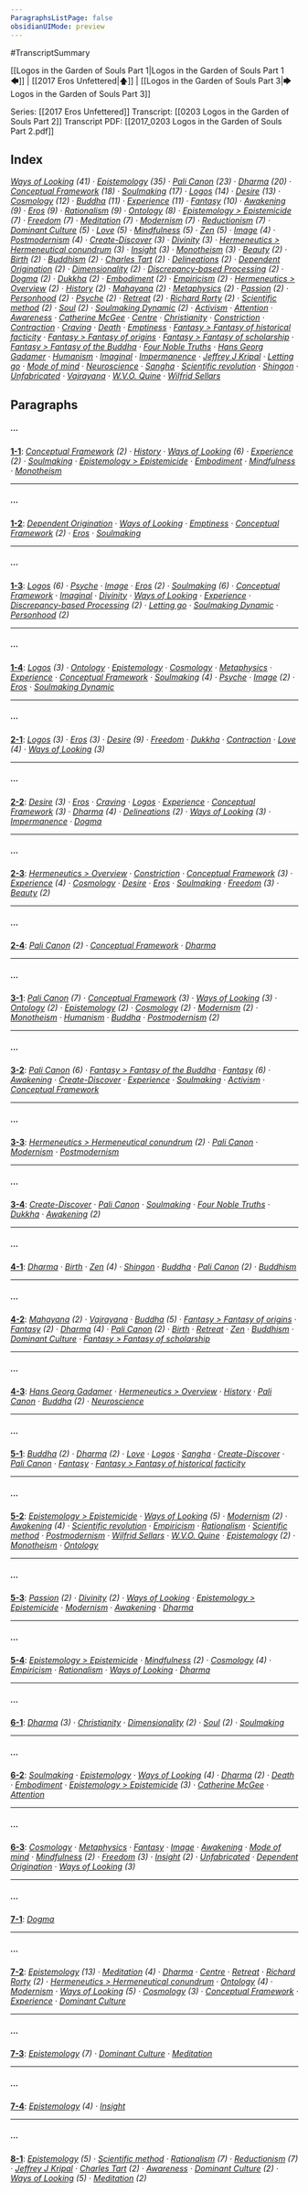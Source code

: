 ```yaml
---
ParagraphsListPage: false
obsidianUIMode: preview
---
```

#TranscriptSummary

[[Logos in the Garden of Souls Part 1|Logos in the Garden of Souls Part 1 🡄]] | [[2017 Eros Unfettered|🡅]] | [[Logos in the Garden of Souls Part 3|🡆 Logos in the Garden of Souls Part 3]]

Series: [[2017 Eros Unfettered]]
Transcript: [[0203 Logos in the Garden of Souls Part 2]]
Transcript PDF: [[2017_0203 Logos in the Garden of Souls Part 2.pdf]]

## Index
<span class="counts">_<a data-href="Ways of Looking" href="Ways+of+Looking" class="internal-link" target="_blank" rel="noopener">Ways of Looking</a> (41) · <a data-href="Epistemology" href="Epistemology" class="internal-link" target="_blank" rel="noopener">Epistemology</a> (35) · <a data-href="Pali Canon" href="Pali+Canon" class="internal-link" target="_blank" rel="noopener">Pali Canon</a> (23) · <a data-href="Dharma" href="Dharma" class="internal-link" target="_blank" rel="noopener">Dharma</a> (20) · <a data-href="Conceptual Framework" href="Conceptual+Framework" class="internal-link" target="_blank" rel="noopener">Conceptual Framework</a> (18) · <a data-href="Soulmaking" href="Soulmaking" class="internal-link" target="_blank" rel="noopener">Soulmaking</a> (17) · <a data-href="Logos" href="Logos" class="internal-link" target="_blank" rel="noopener">Logos</a> (14) · <a data-href="Desire" href="Desire" class="internal-link" target="_blank" rel="noopener">Desire</a> (13) · <a data-href="Cosmology" href="Cosmology" class="internal-link" target="_blank" rel="noopener">Cosmology</a> (12) · <a data-href="Buddha" href="Buddha" class="internal-link" target="_blank" rel="noopener">Buddha</a> (11) · <a data-href="Experience" href="Experience" class="internal-link" target="_blank" rel="noopener">Experience</a> (11) · <a data-href="Fantasy" href="Fantasy" class="internal-link" target="_blank" rel="noopener">Fantasy</a> (10) · <a data-href="Awakening" href="Awakening" class="internal-link" target="_blank" rel="noopener">Awakening</a> (9) · <a data-href="Eros" href="Eros" class="internal-link" target="_blank" rel="noopener">Eros</a> (9) · <a data-href="Rationalism" href="Rationalism" class="internal-link" target="_blank" rel="noopener">Rationalism</a> (9) · <a data-href="Ontology" href="Ontology" class="internal-link" target="_blank" rel="noopener">Ontology</a> (8) · <a data-href="Epistemology#Epistemicide" href="Epistemology#Epistemicide" class="internal-link" target="_blank" rel="noopener">Epistemology &gt; Epistemicide</a> (7) · <a data-href="Freedom" href="Freedom" class="internal-link" target="_blank" rel="noopener">Freedom</a> (7) · <a data-href="Meditation" href="Meditation" class="internal-link" target="_blank" rel="noopener">Meditation</a> (7) · <a data-href="Modernism" href="Modernism" class="internal-link" target="_blank" rel="noopener">Modernism</a> (7) · <a data-href="Reductionism" href="Reductionism" class="internal-link" target="_blank" rel="noopener">Reductionism</a> (7) · <a data-href="Dominant Culture" href="Dominant+Culture" class="internal-link" target="_blank" rel="noopener">Dominant Culture</a> (5) · <a data-href="Love" href="Love" class="internal-link" target="_blank" rel="noopener">Love</a> (5) · <a data-href="Mindfulness" href="Mindfulness" class="internal-link" target="_blank" rel="noopener">Mindfulness</a> (5) · <a data-href="Zen" href="Zen" class="internal-link" target="_blank" rel="noopener">Zen</a> (5) · <a data-href="Image" href="Image" class="internal-link" target="_blank" rel="noopener">Image</a> (4) · <a data-href="Postmodernism" href="Postmodernism" class="internal-link" target="_blank" rel="noopener">Postmodernism</a> (4) · <a data-href="Create-Discover" href="Create-Discover" class="internal-link" target="_blank" rel="noopener">Create-Discover</a> (3) · <a data-href="Divinity" href="Divinity" class="internal-link" target="_blank" rel="noopener">Divinity</a> (3) · <a data-href="Hermeneutics#Hermeneutical conundrum" href="Hermeneutics#Hermeneutical+conundrum" class="internal-link" target="_blank" rel="noopener">Hermeneutics &gt; Hermeneutical conundrum</a> (3) · <a data-href="Insight" href="Insight" class="internal-link" target="_blank" rel="noopener">Insight</a> (3) · <a data-href="Monotheism" href="Monotheism" class="internal-link" target="_blank" rel="noopener">Monotheism</a> (3) · <a data-href="Beauty" href="Beauty" class="internal-link" target="_blank" rel="noopener">Beauty</a> (2) · <a data-href="Birth" href="Birth" class="internal-link" target="_blank" rel="noopener">Birth</a> (2) · <a data-href="Buddhism" href="Buddhism" class="internal-link" target="_blank" rel="noopener">Buddhism</a> (2) · <a data-href="Charles Tart" href="Charles+Tart" class="internal-link" target="_blank" rel="noopener">Charles Tart</a> (2) · <a data-href="Delineations" href="Delineations" class="internal-link" target="_blank" rel="noopener">Delineations</a> (2) · <a data-href="Dependent Origination" href="Dependent+Origination" class="internal-link" target="_blank" rel="noopener">Dependent Origination</a> (2) · <a data-href="Dimensionality" href="Dimensionality" class="internal-link" target="_blank" rel="noopener">Dimensionality</a> (2) · <a data-href="Discrepancy-based Processing" href="Discrepancy-based+Processing" class="internal-link" target="_blank" rel="noopener">Discrepancy-based Processing</a> (2) · <a data-href="Dogma" href="Dogma" class="internal-link" target="_blank" rel="noopener">Dogma</a> (2) · <a data-href="Dukkha" href="Dukkha" class="internal-link" target="_blank" rel="noopener">Dukkha</a> (2) · <a data-href="Embodiment" href="Embodiment" class="internal-link" target="_blank" rel="noopener">Embodiment</a> (2) · <a data-href="Empiricism" href="Empiricism" class="internal-link" target="_blank" rel="noopener">Empiricism</a> (2) · <a data-href="Hermeneutics#Overview" href="Hermeneutics#Overview" class="internal-link" target="_blank" rel="noopener">Hermeneutics &gt; Overview</a> (2) · <a data-href="History" href="History" class="internal-link" target="_blank" rel="noopener">History</a> (2) · <a data-href="Mahayana" href="Mahayana" class="internal-link" target="_blank" rel="noopener">Mahayana</a> (2) · <a data-href="Metaphysics" href="Metaphysics" class="internal-link" target="_blank" rel="noopener">Metaphysics</a> (2) · <a data-href="Passion" href="Passion" class="internal-link" target="_blank" rel="noopener">Passion</a> (2) · <a data-href="Personhood" href="Personhood" class="internal-link" target="_blank" rel="noopener">Personhood</a> (2) · <a data-href="Psyche" href="Psyche" class="internal-link" target="_blank" rel="noopener">Psyche</a> (2) · <a data-href="Retreat" href="Retreat" class="internal-link" target="_blank" rel="noopener">Retreat</a> (2) · <a data-href="Richard Rorty" href="Richard+Rorty" class="internal-link" target="_blank" rel="noopener">Richard Rorty</a> (2) · <a data-href="Scientific method" href="Scientific+method" class="internal-link" target="_blank" rel="noopener">Scientific method</a> (2) · <a data-href="Soul" href="Soul" class="internal-link" target="_blank" rel="noopener">Soul</a> (2) · <a data-href="Soulmaking Dynamic" href="Soulmaking+Dynamic" class="internal-link" target="_blank" rel="noopener">Soulmaking Dynamic</a> (2) · <a data-href="Activism" href="Activism" class="internal-link" target="_blank" rel="noopener">Activism</a> · <a data-href="Attention" href="Attention" class="internal-link" target="_blank" rel="noopener">Attention</a> · <a data-href="Awareness" href="Awareness" class="internal-link" target="_blank" rel="noopener">Awareness</a> · <a data-href="Catherine McGee" href="Catherine+McGee" class="internal-link" target="_blank" rel="noopener">Catherine McGee</a> · <a data-href="Centre" href="Centre" class="internal-link" target="_blank" rel="noopener">Centre</a> · <a data-href="Christianity" href="Christianity" class="internal-link" target="_blank" rel="noopener">Christianity</a> · <a data-href="Constriction" href="Constriction" class="internal-link" target="_blank" rel="noopener">Constriction</a> · <a data-href="Contraction" href="Contraction" class="internal-link" target="_blank" rel="noopener">Contraction</a> · <a data-href="Craving" href="Craving" class="internal-link" target="_blank" rel="noopener">Craving</a> · <a data-href="Death" href="Death" class="internal-link" target="_blank" rel="noopener">Death</a> · <a data-href="Emptiness" href="Emptiness" class="internal-link" target="_blank" rel="noopener">Emptiness</a> · <a data-href="Fantasy#Fantasy of historical facticity" href="Fantasy#Fantasy+of+historical+facticity" class="internal-link" target="_blank" rel="noopener">Fantasy &gt; Fantasy of historical facticity</a> · <a data-href="Fantasy#Fantasy of origins" href="Fantasy#Fantasy+of+origins" class="internal-link" target="_blank" rel="noopener">Fantasy &gt; Fantasy of origins</a> · <a data-href="Fantasy#Fantasy of scholarship" href="Fantasy#Fantasy+of+scholarship" class="internal-link" target="_blank" rel="noopener">Fantasy &gt; Fantasy of scholarship</a> · <a data-href="Fantasy#Fantasy of the Buddha" href="Fantasy#Fantasy+of+the+Buddha" class="internal-link" target="_blank" rel="noopener">Fantasy &gt; Fantasy of the Buddha</a> · <a data-href="Four Noble Truths" href="Four+Noble+Truths" class="internal-link" target="_blank" rel="noopener">Four Noble Truths</a> · <a data-href="Hans Georg Gadamer" href="Hans+Georg+Gadamer" class="internal-link" target="_blank" rel="noopener">Hans Georg Gadamer</a> · <a data-href="Humanism" href="Humanism" class="internal-link" target="_blank" rel="noopener">Humanism</a> · <a data-href="Imaginal" href="Imaginal" class="internal-link" target="_blank" rel="noopener">Imaginal</a> · <a data-href="Impermanence" href="Impermanence" class="internal-link" target="_blank" rel="noopener">Impermanence</a> · <a data-href="Jeffrey J Kripal" href="Jeffrey+J+Kripal" class="internal-link" target="_blank" rel="noopener">Jeffrey J Kripal</a> · <a data-href="Letting go" href="Letting+go" class="internal-link" target="_blank" rel="noopener">Letting go</a> · <a data-href="Mode of mind" href="Mode+of+mind" class="internal-link" target="_blank" rel="noopener">Mode of mind</a> · <a data-href="Neuroscience" href="Neuroscience" class="internal-link" target="_blank" rel="noopener">Neuroscience</a> · <a data-href="Sangha" href="Sangha" class="internal-link" target="_blank" rel="noopener">Sangha</a> · <a data-href="Scientific revolution" href="Scientific+revolution" class="internal-link" target="_blank" rel="noopener">Scientific revolution</a> · <a data-href="Shingon" href="Shingon" class="internal-link" target="_blank" rel="noopener">Shingon</a> · <a data-href="Unfabricated" href="Unfabricated" class="internal-link" target="_blank" rel="noopener">Unfabricated</a> · <a data-href="Vajrayana" href="Vajrayana" class="internal-link" target="_blank" rel="noopener">Vajrayana</a> · <a data-href="W.V.O. Quine" href="W.V.O.+Quine" class="internal-link" target="_blank" rel="noopener">W.V.O. Quine</a> · <a data-href="Wilfrid Sellars" href="Wilfrid+Sellars" class="internal-link" target="_blank" rel="noopener">Wilfrid Sellars</a>_</span>
<br/>

## Paragraphs

##### ...
<span class="counts">**<a data-href="0203 Logos in the Garden of Souls Part 2#^1-1" href="0203+Logos+in+the+Garden+of+Souls+Part+2#^1-1" class="internal-link" target="_blank" rel="noopener">1-1</a>**: _<a data-href="Conceptual Framework" href="Conceptual+Framework" class="internal-link" target="_blank" rel="noopener">Conceptual Framework</a> (2) · <a data-href="History" href="History" class="internal-link" target="_blank" rel="noopener">History</a> · <a data-href="Ways of Looking" href="Ways+of+Looking" class="internal-link" target="_blank" rel="noopener">Ways of Looking</a> (6) · <a data-href="Experience" href="Experience" class="internal-link" target="_blank" rel="noopener">Experience</a> (2) · <a data-href="Soulmaking" href="Soulmaking" class="internal-link" target="_blank" rel="noopener">Soulmaking</a> · <a data-href="Epistemology#Epistemicide" href="Epistemology#Epistemicide" class="internal-link" target="_blank" rel="noopener">Epistemology &gt; Epistemicide</a> · <a data-href="Embodiment" href="Embodiment" class="internal-link" target="_blank" rel="noopener">Embodiment</a> · <a data-href="Mindfulness" href="Mindfulness" class="internal-link" target="_blank" rel="noopener">Mindfulness</a> · <a data-href="Monotheism" href="Monotheism" class="internal-link" target="_blank" rel="noopener">Monotheism</a>_</span>

---
##### ...
<span class="counts">**<a data-href="0203 Logos in the Garden of Souls Part 2#^1-2" href="0203+Logos+in+the+Garden+of+Souls+Part+2#^1-2" class="internal-link" target="_blank" rel="noopener">1-2</a>**: _<a data-href="Dependent Origination" href="Dependent+Origination" class="internal-link" target="_blank" rel="noopener">Dependent Origination</a> · <a data-href="Ways of Looking" href="Ways+of+Looking" class="internal-link" target="_blank" rel="noopener">Ways of Looking</a> · <a data-href="Emptiness" href="Emptiness" class="internal-link" target="_blank" rel="noopener">Emptiness</a> · <a data-href="Conceptual Framework" href="Conceptual+Framework" class="internal-link" target="_blank" rel="noopener">Conceptual Framework</a> (2) · <a data-href="Eros" href="Eros" class="internal-link" target="_blank" rel="noopener">Eros</a> · <a data-href="Soulmaking" href="Soulmaking" class="internal-link" target="_blank" rel="noopener">Soulmaking</a>_</span>

---
##### ...
<span class="counts">**<a data-href="0203 Logos in the Garden of Souls Part 2#^1-3" href="0203+Logos+in+the+Garden+of+Souls+Part+2#^1-3" class="internal-link" target="_blank" rel="noopener">1-3</a>**: _<a data-href="Logos" href="Logos" class="internal-link" target="_blank" rel="noopener">Logos</a> (6) · <a data-href="Psyche" href="Psyche" class="internal-link" target="_blank" rel="noopener">Psyche</a> · <a data-href="Image" href="Image" class="internal-link" target="_blank" rel="noopener">Image</a> · <a data-href="Eros" href="Eros" class="internal-link" target="_blank" rel="noopener">Eros</a> (2) · <a data-href="Soulmaking" href="Soulmaking" class="internal-link" target="_blank" rel="noopener">Soulmaking</a> (6) · <a data-href="Conceptual Framework" href="Conceptual+Framework" class="internal-link" target="_blank" rel="noopener">Conceptual Framework</a> · <a data-href="Imaginal" href="Imaginal" class="internal-link" target="_blank" rel="noopener">Imaginal</a> · <a data-href="Divinity" href="Divinity" class="internal-link" target="_blank" rel="noopener">Divinity</a> · <a data-href="Ways of Looking" href="Ways+of+Looking" class="internal-link" target="_blank" rel="noopener">Ways of Looking</a> · <a data-href="Experience" href="Experience" class="internal-link" target="_blank" rel="noopener">Experience</a> · <a data-href="Discrepancy-based Processing" href="Discrepancy-based+Processing" class="internal-link" target="_blank" rel="noopener">Discrepancy-based Processing</a> (2) · <a data-href="Letting go" href="Letting+go" class="internal-link" target="_blank" rel="noopener">Letting go</a> · <a data-href="Soulmaking Dynamic" href="Soulmaking+Dynamic" class="internal-link" target="_blank" rel="noopener">Soulmaking Dynamic</a> · <a data-href="Personhood" href="Personhood" class="internal-link" target="_blank" rel="noopener">Personhood</a> (2)_</span>

---
##### ...
<span class="counts">**<a data-href="0203 Logos in the Garden of Souls Part 2#^1-4" href="0203+Logos+in+the+Garden+of+Souls+Part+2#^1-4" class="internal-link" target="_blank" rel="noopener">1-4</a>**: _<a data-href="Logos" href="Logos" class="internal-link" target="_blank" rel="noopener">Logos</a> (3) · <a data-href="Ontology" href="Ontology" class="internal-link" target="_blank" rel="noopener">Ontology</a> · <a data-href="Epistemology" href="Epistemology" class="internal-link" target="_blank" rel="noopener">Epistemology</a> · <a data-href="Cosmology" href="Cosmology" class="internal-link" target="_blank" rel="noopener">Cosmology</a> · <a data-href="Metaphysics" href="Metaphysics" class="internal-link" target="_blank" rel="noopener">Metaphysics</a> · <a data-href="Experience" href="Experience" class="internal-link" target="_blank" rel="noopener">Experience</a> · <a data-href="Conceptual Framework" href="Conceptual+Framework" class="internal-link" target="_blank" rel="noopener">Conceptual Framework</a> · <a data-href="Soulmaking" href="Soulmaking" class="internal-link" target="_blank" rel="noopener">Soulmaking</a> (4) · <a data-href="Psyche" href="Psyche" class="internal-link" target="_blank" rel="noopener">Psyche</a> · <a data-href="Image" href="Image" class="internal-link" target="_blank" rel="noopener">Image</a> (2) · <a data-href="Eros" href="Eros" class="internal-link" target="_blank" rel="noopener">Eros</a> · <a data-href="Soulmaking Dynamic" href="Soulmaking+Dynamic" class="internal-link" target="_blank" rel="noopener">Soulmaking Dynamic</a>_</span>

---
##### ...
<span class="counts">**<a data-href="0203 Logos in the Garden of Souls Part 2#^2-1" href="0203+Logos+in+the+Garden+of+Souls+Part+2#^2-1" class="internal-link" target="_blank" rel="noopener">2-1</a>**: _<a data-href="Logos" href="Logos" class="internal-link" target="_blank" rel="noopener">Logos</a> (3) · <a data-href="Eros" href="Eros" class="internal-link" target="_blank" rel="noopener">Eros</a> (3) · <a data-href="Desire" href="Desire" class="internal-link" target="_blank" rel="noopener">Desire</a> (9) · <a data-href="Freedom" href="Freedom" class="internal-link" target="_blank" rel="noopener">Freedom</a> · <a data-href="Dukkha" href="Dukkha" class="internal-link" target="_blank" rel="noopener">Dukkha</a> · <a data-href="Contraction" href="Contraction" class="internal-link" target="_blank" rel="noopener">Contraction</a> · <a data-href="Love" href="Love" class="internal-link" target="_blank" rel="noopener">Love</a> (4) · <a data-href="Ways of Looking" href="Ways+of+Looking" class="internal-link" target="_blank" rel="noopener">Ways of Looking</a> (3)_</span>

---
##### ...
<span class="counts">**<a data-href="0203 Logos in the Garden of Souls Part 2#^2-2" href="0203+Logos+in+the+Garden+of+Souls+Part+2#^2-2" class="internal-link" target="_blank" rel="noopener">2-2</a>**: _<a data-href="Desire" href="Desire" class="internal-link" target="_blank" rel="noopener">Desire</a> (3) · <a data-href="Eros" href="Eros" class="internal-link" target="_blank" rel="noopener">Eros</a> · <a data-href="Craving" href="Craving" class="internal-link" target="_blank" rel="noopener">Craving</a> · <a data-href="Logos" href="Logos" class="internal-link" target="_blank" rel="noopener">Logos</a> · <a data-href="Experience" href="Experience" class="internal-link" target="_blank" rel="noopener">Experience</a> · <a data-href="Conceptual Framework" href="Conceptual+Framework" class="internal-link" target="_blank" rel="noopener">Conceptual Framework</a> (3) · <a data-href="Dharma" href="Dharma" class="internal-link" target="_blank" rel="noopener">Dharma</a> (4) · <a data-href="Delineations" href="Delineations" class="internal-link" target="_blank" rel="noopener">Delineations</a> (2) · <a data-href="Ways of Looking" href="Ways+of+Looking" class="internal-link" target="_blank" rel="noopener">Ways of Looking</a> (3) · <a data-href="Impermanence" href="Impermanence" class="internal-link" target="_blank" rel="noopener">Impermanence</a> · <a data-href="Dogma" href="Dogma" class="internal-link" target="_blank" rel="noopener">Dogma</a>_</span>

---
##### ...
<span class="counts">**<a data-href="0203 Logos in the Garden of Souls Part 2#^2-3" href="0203+Logos+in+the+Garden+of+Souls+Part+2#^2-3" class="internal-link" target="_blank" rel="noopener">2-3</a>**: _<a data-href="Hermeneutics#Overview" href="Hermeneutics#Overview" class="internal-link" target="_blank" rel="noopener">Hermeneutics &gt; Overview</a> · <a data-href="Constriction" href="Constriction" class="internal-link" target="_blank" rel="noopener">Constriction</a> · <a data-href="Conceptual Framework" href="Conceptual+Framework" class="internal-link" target="_blank" rel="noopener">Conceptual Framework</a> (3) · <a data-href="Experience" href="Experience" class="internal-link" target="_blank" rel="noopener">Experience</a> (4) · <a data-href="Cosmology" href="Cosmology" class="internal-link" target="_blank" rel="noopener">Cosmology</a> · <a data-href="Desire" href="Desire" class="internal-link" target="_blank" rel="noopener">Desire</a> · <a data-href="Eros" href="Eros" class="internal-link" target="_blank" rel="noopener">Eros</a> · <a data-href="Soulmaking" href="Soulmaking" class="internal-link" target="_blank" rel="noopener">Soulmaking</a> · <a data-href="Freedom" href="Freedom" class="internal-link" target="_blank" rel="noopener">Freedom</a> (3) · <a data-href="Beauty" href="Beauty" class="internal-link" target="_blank" rel="noopener">Beauty</a> (2)_</span>

---
##### ...
<span class="counts">**<a data-href="0203 Logos in the Garden of Souls Part 2#^2-4" href="0203+Logos+in+the+Garden+of+Souls+Part+2#^2-4" class="internal-link" target="_blank" rel="noopener">2-4</a>**: _<a data-href="Pali Canon" href="Pali+Canon" class="internal-link" target="_blank" rel="noopener">Pali Canon</a> (2) · <a data-href="Conceptual Framework" href="Conceptual+Framework" class="internal-link" target="_blank" rel="noopener">Conceptual Framework</a> · <a data-href="Dharma" href="Dharma" class="internal-link" target="_blank" rel="noopener">Dharma</a>_</span>

---
##### ...
<span class="counts">**<a data-href="0203 Logos in the Garden of Souls Part 2#^3-1" href="0203+Logos+in+the+Garden+of+Souls+Part+2#^3-1" class="internal-link" target="_blank" rel="noopener">3-1</a>**: _<a data-href="Pali Canon" href="Pali+Canon" class="internal-link" target="_blank" rel="noopener">Pali Canon</a> (7) · <a data-href="Conceptual Framework" href="Conceptual+Framework" class="internal-link" target="_blank" rel="noopener">Conceptual Framework</a> (3) · <a data-href="Ways of Looking" href="Ways+of+Looking" class="internal-link" target="_blank" rel="noopener">Ways of Looking</a> (3) · <a data-href="Ontology" href="Ontology" class="internal-link" target="_blank" rel="noopener">Ontology</a> (2) · <a data-href="Epistemology" href="Epistemology" class="internal-link" target="_blank" rel="noopener">Epistemology</a> (2) · <a data-href="Cosmology" href="Cosmology" class="internal-link" target="_blank" rel="noopener">Cosmology</a> (2) · <a data-href="Modernism" href="Modernism" class="internal-link" target="_blank" rel="noopener">Modernism</a> (2) · <a data-href="Monotheism" href="Monotheism" class="internal-link" target="_blank" rel="noopener">Monotheism</a> · <a data-href="Humanism" href="Humanism" class="internal-link" target="_blank" rel="noopener">Humanism</a> · <a data-href="Buddha" href="Buddha" class="internal-link" target="_blank" rel="noopener">Buddha</a> · <a data-href="Postmodernism" href="Postmodernism" class="internal-link" target="_blank" rel="noopener">Postmodernism</a> (2)_</span>

---
##### ...
<span class="counts">**<a data-href="0203 Logos in the Garden of Souls Part 2#^3-2" href="0203+Logos+in+the+Garden+of+Souls+Part+2#^3-2" class="internal-link" target="_blank" rel="noopener">3-2</a>**: _<a data-href="Pali Canon" href="Pali+Canon" class="internal-link" target="_blank" rel="noopener">Pali Canon</a> (6) · <a data-href="Fantasy#Fantasy of the Buddha" href="Fantasy#Fantasy+of+the+Buddha" class="internal-link" target="_blank" rel="noopener">Fantasy &gt; Fantasy of the Buddha</a> · <a data-href="Fantasy" href="Fantasy" class="internal-link" target="_blank" rel="noopener">Fantasy</a> (6) · <a data-href="Awakening" href="Awakening" class="internal-link" target="_blank" rel="noopener">Awakening</a> · <a data-href="Create-Discover" href="Create-Discover" class="internal-link" target="_blank" rel="noopener">Create-Discover</a> · <a data-href="Experience" href="Experience" class="internal-link" target="_blank" rel="noopener">Experience</a> · <a data-href="Soulmaking" href="Soulmaking" class="internal-link" target="_blank" rel="noopener">Soulmaking</a> · <a data-href="Activism" href="Activism" class="internal-link" target="_blank" rel="noopener">Activism</a> · <a data-href="Conceptual Framework" href="Conceptual+Framework" class="internal-link" target="_blank" rel="noopener">Conceptual Framework</a>_</span>

---
##### ...
<span class="counts">**<a data-href="0203 Logos in the Garden of Souls Part 2#^3-3" href="0203+Logos+in+the+Garden+of+Souls+Part+2#^3-3" class="internal-link" target="_blank" rel="noopener">3-3</a>**: _<a data-href="Hermeneutics#Hermeneutical conundrum" href="Hermeneutics#Hermeneutical+conundrum" class="internal-link" target="_blank" rel="noopener">Hermeneutics &gt; Hermeneutical conundrum</a> (2) · <a data-href="Pali Canon" href="Pali+Canon" class="internal-link" target="_blank" rel="noopener">Pali Canon</a> · <a data-href="Modernism" href="Modernism" class="internal-link" target="_blank" rel="noopener">Modernism</a> · <a data-href="Postmodernism" href="Postmodernism" class="internal-link" target="_blank" rel="noopener">Postmodernism</a>_</span>

---
##### ...
<span class="counts">**<a data-href="0203 Logos in the Garden of Souls Part 2#^3-4" href="0203+Logos+in+the+Garden+of+Souls+Part+2#^3-4" class="internal-link" target="_blank" rel="noopener">3-4</a>**: _<a data-href="Create-Discover" href="Create-Discover" class="internal-link" target="_blank" rel="noopener">Create-Discover</a> · <a data-href="Pali Canon" href="Pali+Canon" class="internal-link" target="_blank" rel="noopener">Pali Canon</a> · <a data-href="Soulmaking" href="Soulmaking" class="internal-link" target="_blank" rel="noopener">Soulmaking</a> · <a data-href="Four Noble Truths" href="Four+Noble+Truths" class="internal-link" target="_blank" rel="noopener">Four Noble Truths</a> · <a data-href="Dukkha" href="Dukkha" class="internal-link" target="_blank" rel="noopener">Dukkha</a> · <a data-href="Awakening" href="Awakening" class="internal-link" target="_blank" rel="noopener">Awakening</a> (2)_</span>

---
##### ...
<span class="counts">**<a data-href="0203 Logos in the Garden of Souls Part 2#^4-1" href="0203+Logos+in+the+Garden+of+Souls+Part+2#^4-1" class="internal-link" target="_blank" rel="noopener">4-1</a>**: _<a data-href="Dharma" href="Dharma" class="internal-link" target="_blank" rel="noopener">Dharma</a> · <a data-href="Birth" href="Birth" class="internal-link" target="_blank" rel="noopener">Birth</a> · <a data-href="Zen" href="Zen" class="internal-link" target="_blank" rel="noopener">Zen</a> (4) · <a data-href="Shingon" href="Shingon" class="internal-link" target="_blank" rel="noopener">Shingon</a> · <a data-href="Buddha" href="Buddha" class="internal-link" target="_blank" rel="noopener">Buddha</a> · <a data-href="Pali Canon" href="Pali+Canon" class="internal-link" target="_blank" rel="noopener">Pali Canon</a> (2) · <a data-href="Buddhism" href="Buddhism" class="internal-link" target="_blank" rel="noopener">Buddhism</a>_</span>

---
##### ...
<span class="counts">**<a data-href="0203 Logos in the Garden of Souls Part 2#^4-2" href="0203+Logos+in+the+Garden+of+Souls+Part+2#^4-2" class="internal-link" target="_blank" rel="noopener">4-2</a>**: _<a data-href="Mahayana" href="Mahayana" class="internal-link" target="_blank" rel="noopener">Mahayana</a> (2) · <a data-href="Vajrayana" href="Vajrayana" class="internal-link" target="_blank" rel="noopener">Vajrayana</a> · <a data-href="Buddha" href="Buddha" class="internal-link" target="_blank" rel="noopener">Buddha</a> (5) · <a data-href="Fantasy#Fantasy of origins" href="Fantasy#Fantasy+of+origins" class="internal-link" target="_blank" rel="noopener">Fantasy &gt; Fantasy of origins</a> · <a data-href="Fantasy" href="Fantasy" class="internal-link" target="_blank" rel="noopener">Fantasy</a> (2) · <a data-href="Dharma" href="Dharma" class="internal-link" target="_blank" rel="noopener">Dharma</a> (4) · <a data-href="Pali Canon" href="Pali+Canon" class="internal-link" target="_blank" rel="noopener">Pali Canon</a> (2) · <a data-href="Birth" href="Birth" class="internal-link" target="_blank" rel="noopener">Birth</a> · <a data-href="Retreat" href="Retreat" class="internal-link" target="_blank" rel="noopener">Retreat</a> · <a data-href="Zen" href="Zen" class="internal-link" target="_blank" rel="noopener">Zen</a> · <a data-href="Buddhism" href="Buddhism" class="internal-link" target="_blank" rel="noopener">Buddhism</a> · <a data-href="Dominant Culture" href="Dominant+Culture" class="internal-link" target="_blank" rel="noopener">Dominant Culture</a> · <a data-href="Fantasy#Fantasy of scholarship" href="Fantasy#Fantasy+of+scholarship" class="internal-link" target="_blank" rel="noopener">Fantasy &gt; Fantasy of scholarship</a>_</span>

---
##### ...
<span class="counts">**<a data-href="0203 Logos in the Garden of Souls Part 2#^4-3" href="0203+Logos+in+the+Garden+of+Souls+Part+2#^4-3" class="internal-link" target="_blank" rel="noopener">4-3</a>**: _<a data-href="Hans Georg Gadamer" href="Hans+Georg+Gadamer" class="internal-link" target="_blank" rel="noopener">Hans Georg Gadamer</a> · <a data-href="Hermeneutics#Overview" href="Hermeneutics#Overview" class="internal-link" target="_blank" rel="noopener">Hermeneutics &gt; Overview</a> · <a data-href="History" href="History" class="internal-link" target="_blank" rel="noopener">History</a> · <a data-href="Pali Canon" href="Pali+Canon" class="internal-link" target="_blank" rel="noopener">Pali Canon</a> · <a data-href="Buddha" href="Buddha" class="internal-link" target="_blank" rel="noopener">Buddha</a> (2) · <a data-href="Neuroscience" href="Neuroscience" class="internal-link" target="_blank" rel="noopener">Neuroscience</a>_</span>

---
##### ...
<span class="counts">**<a data-href="0203 Logos in the Garden of Souls Part 2#^5-1" href="0203+Logos+in+the+Garden+of+Souls+Part+2#^5-1" class="internal-link" target="_blank" rel="noopener">5-1</a>**: _<a data-href="Buddha" href="Buddha" class="internal-link" target="_blank" rel="noopener">Buddha</a> (2) · <a data-href="Dharma" href="Dharma" class="internal-link" target="_blank" rel="noopener">Dharma</a> (2) · <a data-href="Love" href="Love" class="internal-link" target="_blank" rel="noopener">Love</a> · <a data-href="Logos" href="Logos" class="internal-link" target="_blank" rel="noopener">Logos</a> · <a data-href="Sangha" href="Sangha" class="internal-link" target="_blank" rel="noopener">Sangha</a> · <a data-href="Create-Discover" href="Create-Discover" class="internal-link" target="_blank" rel="noopener">Create-Discover</a> · <a data-href="Pali Canon" href="Pali+Canon" class="internal-link" target="_blank" rel="noopener">Pali Canon</a> · <a data-href="Fantasy" href="Fantasy" class="internal-link" target="_blank" rel="noopener">Fantasy</a> · <a data-href="Fantasy#Fantasy of historical facticity" href="Fantasy#Fantasy+of+historical+facticity" class="internal-link" target="_blank" rel="noopener">Fantasy &gt; Fantasy of historical facticity</a>_</span>

---
##### ...
<span class="counts">**<a data-href="0203 Logos in the Garden of Souls Part 2#^5-2" href="0203+Logos+in+the+Garden+of+Souls+Part+2#^5-2" class="internal-link" target="_blank" rel="noopener">5-2</a>**: _<a data-href="Epistemology#Epistemicide" href="Epistemology#Epistemicide" class="internal-link" target="_blank" rel="noopener">Epistemology &gt; Epistemicide</a> · <a data-href="Ways of Looking" href="Ways+of+Looking" class="internal-link" target="_blank" rel="noopener">Ways of Looking</a> (5) · <a data-href="Modernism" href="Modernism" class="internal-link" target="_blank" rel="noopener">Modernism</a> (2) · <a data-href="Awakening" href="Awakening" class="internal-link" target="_blank" rel="noopener">Awakening</a> (4) · <a data-href="Scientific revolution" href="Scientific+revolution" class="internal-link" target="_blank" rel="noopener">Scientific revolution</a> · <a data-href="Empiricism" href="Empiricism" class="internal-link" target="_blank" rel="noopener">Empiricism</a> · <a data-href="Rationalism" href="Rationalism" class="internal-link" target="_blank" rel="noopener">Rationalism</a> · <a data-href="Scientific method" href="Scientific+method" class="internal-link" target="_blank" rel="noopener">Scientific method</a> · <a data-href="Postmodernism" href="Postmodernism" class="internal-link" target="_blank" rel="noopener">Postmodernism</a> · <a data-href="Wilfrid Sellars" href="Wilfrid+Sellars" class="internal-link" target="_blank" rel="noopener">Wilfrid Sellars</a> · <a data-href="W.V.O. Quine" href="W.V.O.+Quine" class="internal-link" target="_blank" rel="noopener">W.V.O. Quine</a> · <a data-href="Epistemology" href="Epistemology" class="internal-link" target="_blank" rel="noopener">Epistemology</a> (2) · <a data-href="Monotheism" href="Monotheism" class="internal-link" target="_blank" rel="noopener">Monotheism</a> · <a data-href="Ontology" href="Ontology" class="internal-link" target="_blank" rel="noopener">Ontology</a>_</span>

---
##### ...
<span class="counts">**<a data-href="0203 Logos in the Garden of Souls Part 2#^5-3" href="0203+Logos+in+the+Garden+of+Souls+Part+2#^5-3" class="internal-link" target="_blank" rel="noopener">5-3</a>**: _<a data-href="Passion" href="Passion" class="internal-link" target="_blank" rel="noopener">Passion</a> (2) · <a data-href="Divinity" href="Divinity" class="internal-link" target="_blank" rel="noopener">Divinity</a> (2) · <a data-href="Ways of Looking" href="Ways+of+Looking" class="internal-link" target="_blank" rel="noopener">Ways of Looking</a> · <a data-href="Epistemology#Epistemicide" href="Epistemology#Epistemicide" class="internal-link" target="_blank" rel="noopener">Epistemology &gt; Epistemicide</a> · <a data-href="Modernism" href="Modernism" class="internal-link" target="_blank" rel="noopener">Modernism</a> · <a data-href="Awakening" href="Awakening" class="internal-link" target="_blank" rel="noopener">Awakening</a> · <a data-href="Dharma" href="Dharma" class="internal-link" target="_blank" rel="noopener">Dharma</a>_</span>

---
##### ...
<span class="counts">**<a data-href="0203 Logos in the Garden of Souls Part 2#^5-4" href="0203+Logos+in+the+Garden+of+Souls+Part+2#^5-4" class="internal-link" target="_blank" rel="noopener">5-4</a>**: _<a data-href="Epistemology#Epistemicide" href="Epistemology#Epistemicide" class="internal-link" target="_blank" rel="noopener">Epistemology &gt; Epistemicide</a> · <a data-href="Mindfulness" href="Mindfulness" class="internal-link" target="_blank" rel="noopener">Mindfulness</a> (2) · <a data-href="Cosmology" href="Cosmology" class="internal-link" target="_blank" rel="noopener">Cosmology</a> (4) · <a data-href="Empiricism" href="Empiricism" class="internal-link" target="_blank" rel="noopener">Empiricism</a> · <a data-href="Rationalism" href="Rationalism" class="internal-link" target="_blank" rel="noopener">Rationalism</a> · <a data-href="Ways of Looking" href="Ways+of+Looking" class="internal-link" target="_blank" rel="noopener">Ways of Looking</a> · <a data-href="Dharma" href="Dharma" class="internal-link" target="_blank" rel="noopener">Dharma</a>_</span>

---
##### ...
<span class="counts">**<a data-href="0203 Logos in the Garden of Souls Part 2#^6-1" href="0203+Logos+in+the+Garden+of+Souls+Part+2#^6-1" class="internal-link" target="_blank" rel="noopener">6-1</a>**: _<a data-href="Dharma" href="Dharma" class="internal-link" target="_blank" rel="noopener">Dharma</a> (3) · <a data-href="Christianity" href="Christianity" class="internal-link" target="_blank" rel="noopener">Christianity</a> · <a data-href="Dimensionality" href="Dimensionality" class="internal-link" target="_blank" rel="noopener">Dimensionality</a> (2) · <a data-href="Soul" href="Soul" class="internal-link" target="_blank" rel="noopener">Soul</a> (2) · <a data-href="Soulmaking" href="Soulmaking" class="internal-link" target="_blank" rel="noopener">Soulmaking</a>_</span>

---
##### ...
<span class="counts">**<a data-href="0203 Logos in the Garden of Souls Part 2#^6-2" href="0203+Logos+in+the+Garden+of+Souls+Part+2#^6-2" class="internal-link" target="_blank" rel="noopener">6-2</a>**: _<a data-href="Soulmaking" href="Soulmaking" class="internal-link" target="_blank" rel="noopener">Soulmaking</a> · <a data-href="Epistemology" href="Epistemology" class="internal-link" target="_blank" rel="noopener">Epistemology</a> · <a data-href="Ways of Looking" href="Ways+of+Looking" class="internal-link" target="_blank" rel="noopener">Ways of Looking</a> (4) · <a data-href="Dharma" href="Dharma" class="internal-link" target="_blank" rel="noopener">Dharma</a> (2) · <a data-href="Death" href="Death" class="internal-link" target="_blank" rel="noopener">Death</a> · <a data-href="Embodiment" href="Embodiment" class="internal-link" target="_blank" rel="noopener">Embodiment</a> · <a data-href="Epistemology#Epistemicide" href="Epistemology#Epistemicide" class="internal-link" target="_blank" rel="noopener">Epistemology &gt; Epistemicide</a> (3) · <a data-href="Catherine McGee" href="Catherine+McGee" class="internal-link" target="_blank" rel="noopener">Catherine McGee</a> · <a data-href="Attention" href="Attention" class="internal-link" target="_blank" rel="noopener">Attention</a>_</span>

---
##### ...
<span class="counts">**<a data-href="0203 Logos in the Garden of Souls Part 2#^6-3" href="0203+Logos+in+the+Garden+of+Souls+Part+2#^6-3" class="internal-link" target="_blank" rel="noopener">6-3</a>**: _<a data-href="Cosmology" href="Cosmology" class="internal-link" target="_blank" rel="noopener">Cosmology</a> · <a data-href="Metaphysics" href="Metaphysics" class="internal-link" target="_blank" rel="noopener">Metaphysics</a> · <a data-href="Fantasy" href="Fantasy" class="internal-link" target="_blank" rel="noopener">Fantasy</a> · <a data-href="Image" href="Image" class="internal-link" target="_blank" rel="noopener">Image</a> · <a data-href="Awakening" href="Awakening" class="internal-link" target="_blank" rel="noopener">Awakening</a> · <a data-href="Mode of mind" href="Mode+of+mind" class="internal-link" target="_blank" rel="noopener">Mode of mind</a> · <a data-href="Mindfulness" href="Mindfulness" class="internal-link" target="_blank" rel="noopener">Mindfulness</a> (2) · <a data-href="Freedom" href="Freedom" class="internal-link" target="_blank" rel="noopener">Freedom</a> (3) · <a data-href="Insight" href="Insight" class="internal-link" target="_blank" rel="noopener">Insight</a> (2) · <a data-href="Unfabricated" href="Unfabricated" class="internal-link" target="_blank" rel="noopener">Unfabricated</a> · <a data-href="Dependent Origination" href="Dependent+Origination" class="internal-link" target="_blank" rel="noopener">Dependent Origination</a> · <a data-href="Ways of Looking" href="Ways+of+Looking" class="internal-link" target="_blank" rel="noopener">Ways of Looking</a> (3)_</span>

---
##### ...
<span class="counts">**<a data-href="0203 Logos in the Garden of Souls Part 2#^7-1" href="0203+Logos+in+the+Garden+of+Souls+Part+2#^7-1" class="internal-link" target="_blank" rel="noopener">7-1</a>**: _<a data-href="Dogma" href="Dogma" class="internal-link" target="_blank" rel="noopener">Dogma</a>_</span>

---
##### ...
<span class="counts">**<a data-href="0203 Logos in the Garden of Souls Part 2#^7-2" href="0203+Logos+in+the+Garden+of+Souls+Part+2#^7-2" class="internal-link" target="_blank" rel="noopener">7-2</a>**: _<a data-href="Epistemology" href="Epistemology" class="internal-link" target="_blank" rel="noopener">Epistemology</a> (13) · <a data-href="Meditation" href="Meditation" class="internal-link" target="_blank" rel="noopener">Meditation</a> (4) · <a data-href="Dharma" href="Dharma" class="internal-link" target="_blank" rel="noopener">Dharma</a> · <a data-href="Centre" href="Centre" class="internal-link" target="_blank" rel="noopener">Centre</a> · <a data-href="Retreat" href="Retreat" class="internal-link" target="_blank" rel="noopener">Retreat</a> · <a data-href="Richard Rorty" href="Richard+Rorty" class="internal-link" target="_blank" rel="noopener">Richard Rorty</a> (2) · <a data-href="Hermeneutics#Hermeneutical conundrum" href="Hermeneutics#Hermeneutical+conundrum" class="internal-link" target="_blank" rel="noopener">Hermeneutics &gt; Hermeneutical conundrum</a> · <a data-href="Ontology" href="Ontology" class="internal-link" target="_blank" rel="noopener">Ontology</a> (4) · <a data-href="Modernism" href="Modernism" class="internal-link" target="_blank" rel="noopener">Modernism</a> · <a data-href="Ways of Looking" href="Ways+of+Looking" class="internal-link" target="_blank" rel="noopener">Ways of Looking</a> (5) · <a data-href="Cosmology" href="Cosmology" class="internal-link" target="_blank" rel="noopener">Cosmology</a> (3) · <a data-href="Conceptual Framework" href="Conceptual+Framework" class="internal-link" target="_blank" rel="noopener">Conceptual Framework</a> · <a data-href="Experience" href="Experience" class="internal-link" target="_blank" rel="noopener">Experience</a> · <a data-href="Dominant Culture" href="Dominant+Culture" class="internal-link" target="_blank" rel="noopener">Dominant Culture</a>_</span>

---
##### ...
<span class="counts">**<a data-href="0203 Logos in the Garden of Souls Part 2#^7-3" href="0203+Logos+in+the+Garden+of+Souls+Part+2#^7-3" class="internal-link" target="_blank" rel="noopener">7-3</a>**: _<a data-href="Epistemology" href="Epistemology" class="internal-link" target="_blank" rel="noopener">Epistemology</a> (7) · <a data-href="Dominant Culture" href="Dominant+Culture" class="internal-link" target="_blank" rel="noopener">Dominant Culture</a> · <a data-href="Meditation" href="Meditation" class="internal-link" target="_blank" rel="noopener">Meditation</a>_</span>

---
##### ...
<span class="counts">**<a data-href="0203 Logos in the Garden of Souls Part 2#^7-4" href="0203+Logos+in+the+Garden+of+Souls+Part+2#^7-4" class="internal-link" target="_blank" rel="noopener">7-4</a>**: _<a data-href="Epistemology" href="Epistemology" class="internal-link" target="_blank" rel="noopener">Epistemology</a> (4) · <a data-href="Insight" href="Insight" class="internal-link" target="_blank" rel="noopener">Insight</a>_</span>

---
##### ...
<span class="counts">**<a data-href="0203 Logos in the Garden of Souls Part 2#^8-1" href="0203+Logos+in+the+Garden+of+Souls+Part+2#^8-1" class="internal-link" target="_blank" rel="noopener">8-1</a>**: _<a data-href="Epistemology" href="Epistemology" class="internal-link" target="_blank" rel="noopener">Epistemology</a> (5) · <a data-href="Scientific method" href="Scientific+method" class="internal-link" target="_blank" rel="noopener">Scientific method</a> · <a data-href="Rationalism" href="Rationalism" class="internal-link" target="_blank" rel="noopener">Rationalism</a> (7) · <a data-href="Reductionism" href="Reductionism" class="internal-link" target="_blank" rel="noopener">Reductionism</a> (7) · <a data-href="Jeffrey J Kripal" href="Jeffrey+J+Kripal" class="internal-link" target="_blank" rel="noopener">Jeffrey J Kripal</a> · <a data-href="Charles Tart" href="Charles+Tart" class="internal-link" target="_blank" rel="noopener">Charles Tart</a> (2) · <a data-href="Awareness" href="Awareness" class="internal-link" target="_blank" rel="noopener">Awareness</a> · <a data-href="Dominant Culture" href="Dominant+Culture" class="internal-link" target="_blank" rel="noopener">Dominant Culture</a> (2) · <a data-href="Ways of Looking" href="Ways+of+Looking" class="internal-link" target="_blank" rel="noopener">Ways of Looking</a> (5) · <a data-href="Meditation" href="Meditation" class="internal-link" target="_blank" rel="noopener">Meditation</a> (2)_</span>
